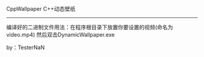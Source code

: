 CppWallpaper C++动态壁纸

---------------------------------------------------

编译好的二进制文件用法：在程序根目录下放置你要设置的视频(命名为video.mp4)
然后双击DynamicWallpaper.exe

by：TesterNaN
